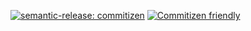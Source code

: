 [![semantic-release: commitizen](https://img.shields.io/badge/semantic--release-commitizen-brightgreen?logo=semantic-release)](https://github.com/semantic-release/semantic-release) [![Commitizen friendly](https://img.shields.io/badge/commitizen-friendly-brightgreen.svg)](http://commitizen.github.io/cz-cli/)

